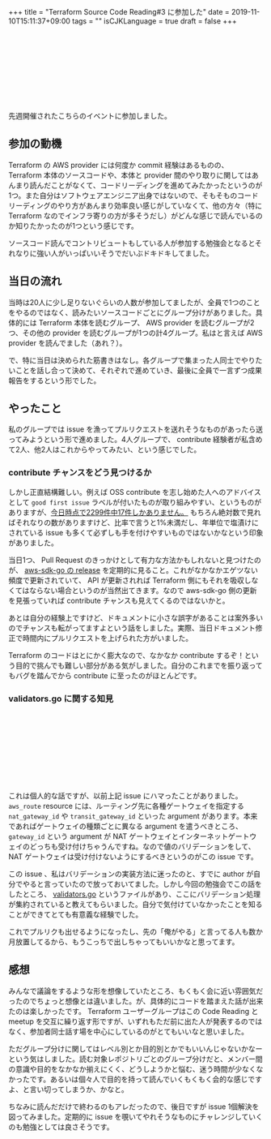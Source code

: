 +++
title = "Terraform Source Code Reading#3 に参加した"
date = 2019-11-10T15:11:37+09:00
tags = ""
isCJKLanguage = true
draft = false
+++

<div class="iframely-embed"><div class="iframely-responsive" style="height: 140px; padding-bottom: 0;"><a href="https://terraform-jp.connpass.com/event/150359/" data-iframely-url="//cdn.iframe.ly/L6QnitY"></a></div></div><script async src="//cdn.iframe.ly/embed.js" charset="utf-8"></script>

先週開催されたこちらのイベントに参加しました。

## 参加の動機

Terraform の AWS provider には何度か commit 経験はあるものの、 Terraform 本体のソースコードや、本体と provider 間のやり取りに関してはあんまり読んだことがなくて、コードリーディングを進めてみたかったというのが1つ。また自分はソフトウェアエンジニア出身ではないので、そもそものコードリーディングのやり方があんまり効率良い感じがしていなくて、他の方々（特に Terraform なのでインフラ寄りの方が多そうだし）がどんな感じで読んでいるのか知りたかったのが1つという感じです。

ソースコード読んでコントリビュートもしている人が参加する勉強会となるとそれなりに強い人がいっぱいいそうでだいぶドキドキしてました。

## 当日の流れ

当時は20人に少し足りないぐらいの人数が参加してましたが、全員で1つのことをやるのではなく、読みたいソースコードごとにグループ分けがありました。具体的には Terraform 本体を読むグループ、 AWS provider を読むグループが2つ、その他の provider を読むグループが1つの計4グループ。私はと言えば AWS provider を読んでました（あれ？）。

で、特に当日は決められた筋書きはなし。各グループで集まった人同士でやりたいことを話し合って決めて、それぞれで進めていき、最後に全員で一言ずつ成果報告をするという形でした。

## やったこと

私のグループでは issue を漁ってプルリクエストを送れそうなものがあったら送ってみようという形で進めました。4人グループで、 contribute 経験者が私含めて2人、他2人はこれからやってみたい、という感じでした。

### contribute チャンスをどう見つけるか

しかし正直結構難しい。例えば OSS contribute を志し始めた人へのアドバイスとして `good first issue` ラベルが付いたものが取り組みやすい、というものがありますが、[今日時点で2299件中17件しかありません。](https://github.com/terraform-providers/terraform-provider-aws/labels/good%20first%20issue) もちろん絶対数で見ればそれなりの数がありますけど、比率で言うと1%未満だし、年単位で塩漬けにされている issue も多くて必ずしも手を付けやすいものではないかなという印象がありました。

当日1つ、 Pull Request のきっかけとして有力な方法かもしれないと見つけたのが、 [aws-sdk-go の release](https://github.com/aws/aws-sdk-go/releases) を定期的に見ること。これがなかなかエゲツない頻度で更新されていて、 API が更新されれば Terraform 側にもそれを吸収しなくてはならない場合というのが当然出てきます。なので aws-sdk-go 側の更新を見張っていれば contribute チャンスも見えてくるのではないかと。

あとは自分の経験上ですけど、ドキュメントに小さな誤字があることは案外多いのでチャンスも転がってますよという話をしました。実際、当日ドキュメント修正で時間内にプルリクエストを上げられた方がいました。

Terraform のコードはとにかく膨大なので、なかなか contribute するぞ！という目的で挑んでも難しい部分がある気がしました。自分のこれまでを振り返ってもバグを踏んでから contribute に至ったのがほとんどです。

### validators.go に関する知見

<div class="iframely-embed"><div class="iframely-responsive" style="height: 140px; padding-bottom: 0;"><a href="https://github.com/terraform-providers/terraform-provider-aws/issues/9445" data-iframely-url="//cdn.iframe.ly/vTwY8Q0"></a></div></div><script async src="//cdn.iframe.ly/embed.js" charset="utf-8"></script>

これは個人的な話ですが、以前上記 issue にハマったことがありました。 `aws_route` resource には、ルーティング先に各種ゲートウェイを指定する `nat_gateway_id` や `transit_gateway_id` といった argument があります。本来であればゲートウェイの種類ごとに異なる argument を遣うべきところ、 `gateway_id` という argument が NAT ゲートウェイとインターネットゲートウェイのどっちも受け付けちゃうんですね。なので値のバリデーションをして、 NAT ゲートウェイは受け付けないようにするべきというのがこの issue です。

この issue 、私はバリデーションの実装方法に迷ったのと、すでに author が自分でやると言っていたので放っておいてました。しかし今回の勉強会でこの話をしたところ、 [validators.go](https://github.com/terraform-providers/terraform-provider-aws/blob/master/aws/validators.go) というファイルがあり、ここにバリデーション処理が集約されていると教えてもらいました。自分で気付けていなかったことを知ることができてとても有意義な経験でした。

これでプルリクも出せるようになったし、先の「俺がやる」と言ってる人も数か月放置してるから、もうこっちで出しちゃってもいいかなと思ってます。

## 感想

みんなで議論をするような形を想像していたところ、もくもく会に近い雰囲気だったのでちょっと想像とは違いました。が、具体的にコードを踏まえた話が出来たのは楽しかったです。 Terraform ユーザーグループはこの Code Reading と meetup を交互に繰り返す形ですが、いずれもただ前に出た人が発表するのではなく、参加者同士話す場を中心にしているのがとてもいいなと思いました。

ただグループ分けに関してはレベル別とか目的別とかでもいいんじゃないかなーという気はしました。読む対象レポジトリごとのグループ分けだと、メンバー間の意識や目的をなかなか揃えにくく、どうしようかと悩む、迷う時間が少なくなかったです。あるいは個々人で目的を持って読んでいくもくもく会的な感じですよ、と言い切ってしまうか、かなと。

ちなみに読んだだけで終わるのもアレだったので、後日ですが issue 1個解決を図ってみました。定期的に issue を覗いてやれそうなものにチャレンジしていくのも勉強としては良さそうです。

<div class="iframely-embed"><div class="iframely-responsive" style="height: 140px; padding-bottom: 0;"><a href="https://github.com/terraform-providers/terraform-provider-aws/pull/10819" data-iframely-url="//cdn.iframe.ly/X4pbFvR"></a></div></div><script async src="//cdn.iframe.ly/embed.js" charset="utf-8"></script>
